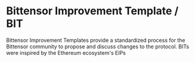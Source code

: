 # Bittensor Improvement Template / BIT

Bittensor Improvement Templates provide a standardized process for the Bittensor
community to propose and discuss changes to the protocol. BITs were inspired by
the Ethereum ecosystem's EIPs
